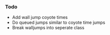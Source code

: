 ### Todo

- Add wall jump coyote times
- Do queued jumps similar to coyote time jumps
- Break walljumps into seperate class